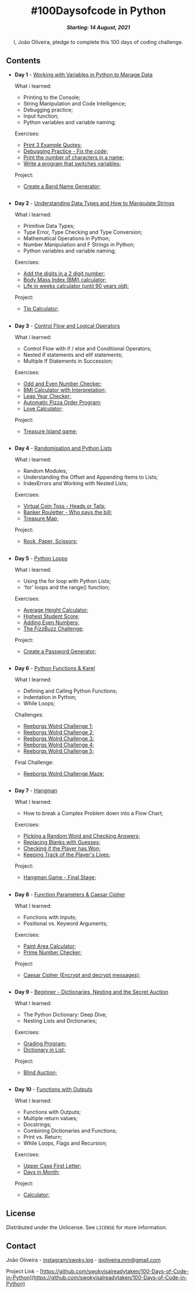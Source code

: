 <h1 align="center"> 
#100Daysofcode in Python
</h1>
<h5 align="center">
Starting: 14 August, 2021
</h5>

<p align="center">
I, João Oliveira, pledge to complete this 100 days of coding challenge.
</p>

## Contents

- <b>Day 1</b> - [Working with Variables in Python to Manage Data](https://github.com/swokyisalreadytaken/100-Days-of-Code-in-Python/tree/main/day-01)

    What i learned:
    - Printing to the Console;
    - String Manipulation and Code Intelligence;
    - Debugging practice;
    - Input function;
    - Python variables and variable naming;

    Exercises:
    - [Print 3 Example Quotes;](https://replit.com/@swoky/Print-Example-Quotes)
    - [Debugging Practice - Fix the code;](https://replit.com/@swoky/Fix-the-code)
    - [Print the number of characters in a name;](https://replit.com/@swoky/Print-Number-of-Characters-in-a-Name)
    - [Write a program that switches variables;](https://replit.com/@swoky/Switch-Variables)

    Project:
    - [Create a Band Name Generator;](https://replit.com/@swoky/Band-Name-Generator)
##
- <b>Day 2</b> - [Understanding Data Types and How to Manipulate Strings](https://github.com/swokyisalreadytaken/100-Days-of-Code-in-Python/tree/main/day-02)

    What i learned:
    - Primitive Data Types;
    - Type Error, Type Checking and Type Conversion;
    - Mathematical Operations in Python;
    - Number Manipulation and F Strings in Python;
    - Python variables and variable naming;

    Exercises:
    - [Add the digits in a 2 digit number;](https://replit.com/@swoky/Sum-Two-Digit-Number)
    - [Body Mass Index (BMI) calculator;](https://replit.com/@swoky/BMI-Calculator)
    - [Life in weeks calculator (until 90 years old);](https://replit.com/@swoky/My-Life-in-Days-Weeks-and-Months)

    Project:
    - [Tip Calculator;](https://replit.com/@swoky/Tip-Calculator)
##
- <b>Day 3</b> - [Control Flow and Logical Operators](https://github.com/swokyisalreadytaken/100-Days-of-Code-in-Python/tree/main/day-03)

    What i learned:
    - Control Flow with if / else and Conditional Operators;
    - Nested if statements and elif statements;
    - Multiple If Statements in Succession;

    Exercises:
    - [Odd and Even Number Checker;](https://replit.com/@swoky/Odd-and-Even-Number-Check)
    - [BMI Calculator with Interpretation;](https://replit.com/@swoky/BMI-Calculator-Interpretation)
    - [Leap Year Checker;](https://replit.com/@swoky/Leap-Year-Check)
    - [Automatic Pizza Order Program;](https://replit.com/@swoky/Automatic-Pizza-Order-Program)
    - [Love Calculator;](https://replit.com/@swoky/Love-Calculator)

    Project:
    - [Treasure Island game;](https://replit.com/@swoky/Treasure-Island-Game)
##
- <b>Day 4</b> - [Randomisation and Python Lists](https://github.com/swokyisalreadytaken/100-Days-of-Code-in-Python/tree/main/day-04)

    What i learned:
    - Random Modules;
    - Understanding the Offset and Appending Items to Lists;
    - IndexErrors and Working with Nested Lists;

    Exercises:
    - [Virtual Coin Toss - Heads or Tails;](https://replit.com/@swoky/Virtual-Coin-Toss-Program-Heads-or-Tails)
    - [Banker Rouletter - Who pays the bill;](https://replit.com/@swoky/Bank-Rouletter-Who-pays-the-bill)
    - [Treasure Map;](https://replit.com/@swoky/Treasure-Map-Mark-with-X)
    
    Project:
    - [Rock, Paper, Scissors;](https://replit.com/@swoky/Rock-Paper-Scissors)
##
- <b>Day 5</b> - [Python Loops](https://github.com/swokyisalreadytaken/100-Days-of-Code-in-Python/tree/main/day-05)

    What i learned:
    - Using the for loop with Python Lists;
    - 'for' loops and the range() function;

    Exercises:
    - [Average Height Calculator;](https://replit.com/@swoky/Average-Height-Calculator)
    - [Highest Student Score;](https://replit.com/@swoky/Highest-Student-Score)
    - [Adding Even Numbers;](https://replit.com/@swoky/Sum-of-All-Even-Numbers-1-100)
    - [The FizzBuzz Challenge;](https://replit.com/@swoky/Solution-to-FizzBuzz-Game)

    Project:
    - [Create a Password Generator;](https://replit.com/@swoky/Password-Generator)
##
- <b>Day 6</b> - [Python Functions & Karel](https://github.com/swokyisalreadytaken/100-Days-of-Code-in-Python/tree/main/day-06)

    What I learned:
    - Defining and Calling Python Functions;
    - Indentation in Python;
    - While Loops;

    Challenges:
    - [Reeborgs Wolrd Challenge 1;](https://lnkd.in/gMVk8VDA)
    - [Reeborgs Wolrd Challenge 2;](https://lnkd.in/ggaN6aVb)
    - [Reeborgs Wolrd Challenge 3;](https://lnkd.in/gJ5uVR3q)
    - [Reeborgs Wolrd Challenge 4;](https://lnkd.in/g4Y3ED3H)
    - [Reeborgs Wolrd Challenge 5;](https://lnkd.in/gJY5jB8h)
    
    Final Challenge:
    - [Reeborgs Wolrd Challenge Maze;](https://lnkd.in/gf6sSEPM)
##
- <b>Day 7</b> - [Hangman](https://github.com/swokyisalreadytaken/100-Days-of-Code-in-Python/tree/main/day-07)

    What I learned:
    - How to break a Complex Problem down into a Flow Chart;

    Exercises:
    - [Picking a Random Word and Checking Answers;](https://replit.com/@swoky/Unfinished-Hangman-Stage-1)
    - [Replacing Blanks with Guesses;](https://replit.com/@swoky/Unfinished-Hangman-Stage-2)
    - [Checking if the Player has Won;](https://replit.com/@swoky/Unfinished-Hangman-Stage-3)
    - [Keeping Track of the Player's Lives;](https://replit.com/@swoky/Unfinished-Hangman-Stage-4)

    Project:
    - [Hangman Game - Final Stage;](https://replit.com/@swoky/Finished-Hangman-Final-Stage)
##
- <b>Day 8</b> - [Function Parameters & Caesar Cipher](https://github.com/swokyisalreadytaken/100-Days-of-Code-in-Python/tree/main/day-08)

    What I learned:
    - Functions with Inputs;
    - Positional vs. Keyword Arguments;

    Exercises:
    - [Paint Area Calculator;](https://replit.com/@swoky/Paint-Area-Calculator)
    - [Prime Number Checker;](https://replit.com/@swoky/Prime-Number-Checker)

    Project:
    - [Caesar Cipher (Encrypt and decrypt messages);](https://replit.com/@swoky/Caesar-Cipher-EncryptDecrypt)
##
- <b>Day 9</b> - [Beginner - Dictionaries, Nesting and the Secret Auction](https://github.com/swokyisalreadytaken/100-Days-of-Code-in-Python/tree/main/day-09)

    What I learned:
    - The Python Dictionary: Deep Dive; 
    - Nesting Lists and Dictionaries; 

    Exercises:
    - [Grading Program;](https://replit.com/@swoky/Grading-Program)
    - [Dictionary in List;](https://replit.com/@swoky/Dictionary-in-List)

    Project:
    - [Blind Auction;](https://replit.com/@swoky/Blind-Auction)
##
- <b>Day 10</b> - [Functions with Outputs](https://github.com/swokyisalreadytaken/100-Days-of-Code-in-Python/tree/main/day-10)

    What I learned:
    - Functions with Outputs;
    - Multiple return values;
    - Docstrings;
    - Combining Dictionaries and Functions;
    - Print vs. Return;
    - While Loops, Flags and Recursion;

    Exercises:
    - [Upper Case First Letter;](https://replit.com/@swoky/Upper-Case-First-Letter)
    - [Days in Month;](https://replit.com/@swoky/Days-in-Month)

    Project:
    - [Calculator;](https://replit.com/@swoky/Calculator)
##
<!-- LICENSE -->
## License

Distributed under the Unlicense. See `LICENSE` for more information.



<!-- CONTACT -->
## Contact

João Oliveira - [instagram/swoky.jpg](https://www.instagram.com/swoky.jpg) - jpoliveira.mm@gmail.com

Project Link - [https://github.com/swokyisalreadytaken/100-Days-of-Code-in-Python](https://github.com/swokyisalreadytaken/100-Days-of-Code-in-Python)
